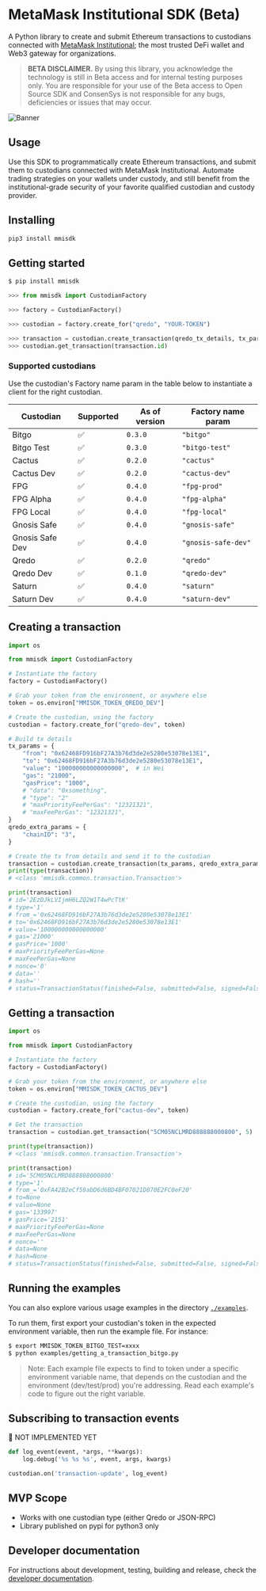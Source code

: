 # MetaMask Institutional SDK (Beta)

A Python library to create and submit Ethereum transactions to custodians connected with [MetaMask Institutional](https://metamask.io/institutions); the most trusted DeFi wallet and Web3 gateway for organizations.

> **BETA DISCLAIMER.** By using this library, you acknowledge the technology is still in Beta access and for internal testing purposes only. You are responsible for your use of the Beta access to Open Source SDK and ConsenSys is not responsible for any bugs, deficiencies or issues that may occur.

![Banner](https://image-server-xab.s3.eu-west-1.amazonaws.com/mmisdk-banner.png)

## Usage

Use this SDK to programmatically create Ethereum transactions, and submit them to custodians connected with MetaMask Institutional. Automate trading strategies on your wallets under custody, and still benefit from the institutional-grade security of your favorite qualified custodian and custody provider.

## Installing

```sh
pip3 install mmisdk
```

## Getting started

```bash
$ pip install mmisdk
```

```python
>>> from mmisdk import CustodianFactory

>>> factory = CustodianFactory()

>>> custodian = factory.create_for("qredo", "YOUR-TOKEN")

>>> transaction = custodian.create_transaction(qredo_tx_details, tx_params)
>>> custodian.get_transaction(transaction.id)
```

### Supported custodians

Use the custodian's Factory name param in the table below to instantiate a client for the right custodian.

| Custodian       | Supported | As of version | Factory name param  |
| --------------- | --------- | ------------- | ------------------- |
| Bitgo           | ✅        | `0.3.0`       | `"bitgo"`           |
| Bitgo Test      | ✅        | `0.3.0`       | `"bitgo-test"`      |
| Cactus          | ✅        | `0.2.0`       | `"cactus"`          |
| Cactus Dev      | ✅        | `0.2.0`       | `"cactus-dev"`      |
| FPG             | ✅        | `0.4.0`       | `"fpg-prod"`        |
| FPG Alpha       | ✅        | `0.4.0`       | `"fpg-alpha"`       |
| FPG Local       | ✅        | `0.4.0`       | `"fpg-local"`       |
| Gnosis Safe     | ✅        | `0.4.0`       | `"gnosis-safe"`     |
| Gnosis Safe Dev | ✅        | `0.4.0`       | `"gnosis-safe-dev"` |
| Qredo           | ✅        | `0.2.0`       | `"qredo"`           |
| Qredo Dev       | ✅        | `0.1.0`       | `"qredo-dev"`       |
| Saturn          | ✅        | `0.4.0`       | `"saturn"`          |
| Saturn Dev      | ✅        | `0.4.0`       | `"saturn-dev"`      |

## Creating a transaction

```python
import os

from mmisdk import CustodianFactory

# Instantiate the factory
factory = CustodianFactory()

# Grab your token from the environment, or anywhere else
token = os.environ["MMISDK_TOKEN_QREDO_DEV"]

# Create the custodian, using the factory
custodian = factory.create_for("qredo-dev", token)

# Build tx details
tx_params = {
    "from": "0x62468FD916bF27A3b76d3de2e5280e53078e13E1",
    "to": "0x62468FD916bF27A3b76d3de2e5280e53078e13E1",
    "value": "100000000000000000",  # in Wei
    "gas": "21000",
    "gasPrice": "1000",
    # "data": "0xsomething",
    # "type": "2"
    # "maxPriorityFeePerGas": "12321321",
    # "maxFeePerGas": "12321321",
}
qredo_extra_params = {
    "chainID": "3",
}

# Create the tx from details and send it to the custodian
transaction = custodian.create_transaction(tx_params, qredo_extra_params)
print(type(transaction))
# <class 'mmisdk.common.transaction.Transaction'>

print(transaction)
# id='2EzDJkLVIjmH6LZQ2W1T4wPcTtK'
# type='1'
# from_='0x62468FD916bF27A3b76d3de2e5280e53078e13E1'
# to='0x62468FD916bF27A3b76d3de2e5280e53078e13E1'
# value='100000000000000000'
# gas='21000'
# gasPrice='1000'
# maxPriorityFeePerGas=None
# maxFeePerGas=None
# nonce='0'
# data=''
# hash=''
# status=TransactionStatus(finished=False, submitted=False, signed=False, success=False, displayText='Created', reason='Unknown')
```

## Getting a transaction

```python
import os

from mmisdk import CustodianFactory

# Instantiate the factory
factory = CustodianFactory()

# Grab your token from the environment, or anywhere else
token = os.environ["MMISDK_TOKEN_CACTUS_DEV"]

# Create the custodian, using the factory
custodian = factory.create_for("cactus-dev", token)

# Get the transaction
transaction = custodian.get_transaction("5CM05NCLMRD888888000800", 5)

print(type(transaction))
# <class 'mmisdk.common.transaction.Transaction'>

print(transaction)
# id='5CM05NCLMRD888888000800'
# type='1'
# from_='0xFA42B2eCf59abD6d6BD4BF07021D870E2FC0eF20'
# to=None
# value=None
# gas='133997'
# gasPrice='2151'
# maxPriorityFeePerGas=None
# maxFeePerGas=None
# nonce=''
# data=None
# hash=None
# status=TransactionStatus(finished=False, submitted=False, signed=False, success=False, displayText='Created', reason='Unknown')

```

## Running the examples

You can also explore various usage examples in the directory [`./examples`](https://gitlab.com/ConsenSys/codefi/products/mmi/mmi-sdk-py/-/tree/main/examples).

To run them, first export your custodian's token in the expected environment variable, then run the example file. For instance:

```bash
$ export MMISDK_TOKEN_BITGO_TEST=xxxx
$ python examples/getting_a_transaction_bitgo.py
```

> Note: Each example file expects to find to token under a specific environment variable name, that depends on the custodian and the environment (dev/test/prod) you're addressing. Read each example's code to figure out the right variable.

## Subscribing to transaction events

🚨 NOT IMPLEMENTED YET

```python
def log_event(event, *args, **kwargs):
    log.debug('%s %s %s', event, args, kwargs)

custodian.on('transaction-update', log_event)
```

## MVP Scope

-   Works with one custodian type (either Qredo or JSON-RPC)
-   Library published on pypi for python3 only

## Developer documentation

For instructions about development, testing, building and release, check the [developer documentation](https://gitlab.com/ConsenSys/codefi/products/mmi/mmi-sdk-py).
